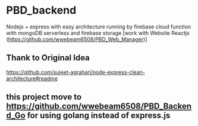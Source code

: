 # PBD_backend
Nodejs + express with easy architecture
running by firebase cloud function with mongoDB serverless and firebase storage
[work with Website Reactjs (https://github.com/wwebeam6508/PBD_Web_Manager)]

## Thank to Original Idea
https://github.com/sujeet-agrahari/node-express-clean-architecture#readme

## this project move to https://github.com/wwebeam6508/PBD_Backend_Go for using golang instead of express.js
